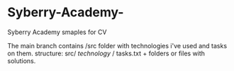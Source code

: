 # Syberry-Academy-
Syberry Academy smaples for CV

The main branch contains /src folder with technologies i've used and tasks on them. 
structure: src/ *technology* / tasks.txt + folders or files with solutions.

